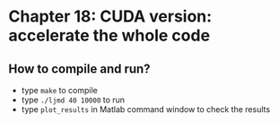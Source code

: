 # Chapter 18: CUDA version: accelerate the whole code

## How to compile and run?
  * type `make` to compile
  * type `./ljmd 40 10000` to run
  * type `plot_results` in Matlab command window to check the results

